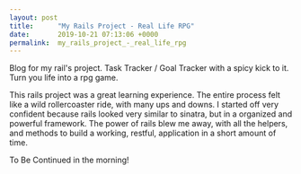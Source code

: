 ```yaml
---
layout: post
title:      "My Rails Project - Real Life RPG"
date:       2019-10-21 07:13:06 +0000
permalink:  my_rails_project_-_real_life_rpg
---
```



Blog for my rail's project. Task Tracker / Goal Tracker with a spicy kick to it. Turn you life into a rpg game.


This rails project was a great learning experience. The entire process felt like a wild rollercoaster ride, with many ups and downs. I started off very confident because rails looked very similar to sinatra, but in a organized and powerful framework. The power of rails blew me away, with all the helpers, and methods to build a working, restful, application in a short amount of time. 


To Be Continued in the morning!
